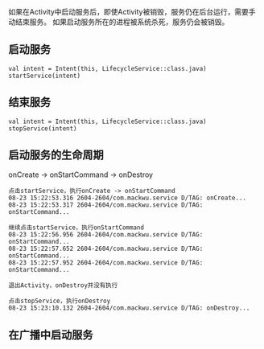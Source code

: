 
如果在Activity中启动服务后，即使Activity被销毁，服务仍在后台运行，需要手动结束服务。
如果启动服务所在的进程被系统杀死，服务仍会被销毁。  

      
## 启动服务
```
val intent = Intent(this, LifecycleService::class.java)
startService(intent)
```

## 结束服务
```
val intent = Intent(this, LifecycleService::class.java)
stopService(intent)
```

## 启动服务的生命周期
onCreate -> onStartCommand -> onDestroy

```
点击startService，执行onCreate -> onStartCommand
08-23 15:22:53.316 2604-2604/com.mackwu.service D/TAG: onCreate...
08-23 15:22:53.317 2604-2604/com.mackwu.service D/TAG: onStartCommand...

继续点击startService，执行onStartCommand
08-23 15:22:56.956 2604-2604/com.mackwu.service D/TAG: onStartCommand...
08-23 15:22:57.652 2604-2604/com.mackwu.service D/TAG: onStartCommand...
08-23 15:22:57.952 2604-2604/com.mackwu.service D/TAG: onStartCommand...

退出Activity，onDestroy并没有执行

点击stopService，执行onDestroy
08-23 15:23:10.132 2604-2604/com.mackwu.service D/TAG: onDestroy...
```


## 在广播中启动服务
